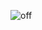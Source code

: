 ![off](https://user-images.githubusercontent.com/81506807/116658947-6fcc5d80-a9ae-11eb-849e-f9a549d040f4.JPG)